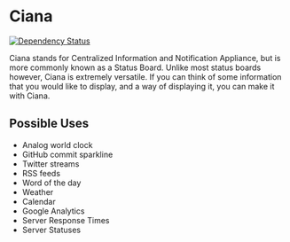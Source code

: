 Ciana
=====

[![Dependency Status](https://david-dm.org/SpenserJ/Ciana.png)](https://david-dm.org/SpenserJ/Ciana)

Ciana stands for Centralized Information and Notification Appliance, but is
more commonly known as a Status Board. Unlike most status boards however, Ciana
is extremely versatile. If you can think of some information that you would like
to display, and a way of displaying it, you can make it with Ciana.

Possible Uses
-------------

* Analog world clock
* GitHub commit sparkline
* Twitter streams
* RSS feeds
* Word of the day
* Weather
* Calendar
* Google Analytics
* Server Response Times
* Server Statuses
